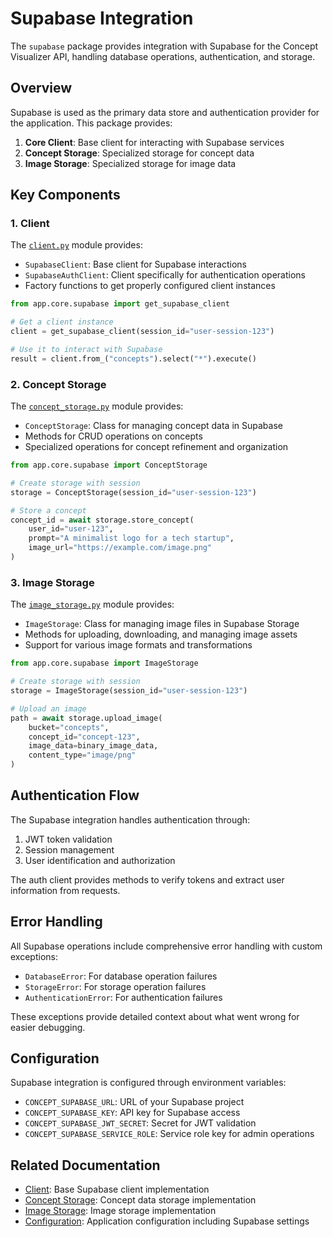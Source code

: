 # Supabase Integration

The `supabase` package provides integration with Supabase for the Concept Visualizer API, handling database operations, authentication, and storage.

## Overview

Supabase is used as the primary data store and authentication provider for the application. This package provides:

1. **Core Client**: Base client for interacting with Supabase services
2. **Concept Storage**: Specialized storage for concept data
3. **Image Storage**: Specialized storage for image data

## Key Components

### 1. Client

The [`client.py`](client.md) module provides:

- `SupabaseClient`: Base client for Supabase interactions
- `SupabaseAuthClient`: Client specifically for authentication operations
- Factory functions to get properly configured client instances

```python
from app.core.supabase import get_supabase_client

# Get a client instance
client = get_supabase_client(session_id="user-session-123")

# Use it to interact with Supabase
result = client.from_("concepts").select("*").execute()
```

### 2. Concept Storage

The [`concept_storage.py`](concept_storage.md) module provides:

- `ConceptStorage`: Class for managing concept data in Supabase
- Methods for CRUD operations on concepts
- Specialized operations for concept refinement and organization

```python
from app.core.supabase import ConceptStorage

# Create storage with session
storage = ConceptStorage(session_id="user-session-123")

# Store a concept
concept_id = await storage.store_concept(
    user_id="user-123",
    prompt="A minimalist logo for a tech startup",
    image_url="https://example.com/image.png"
)
```

### 3. Image Storage

The [`image_storage.py`](image_storage.md) module provides:

- `ImageStorage`: Class for managing image files in Supabase Storage
- Methods for uploading, downloading, and managing image assets
- Support for various image formats and transformations

```python
from app.core.supabase import ImageStorage

# Create storage with session
storage = ImageStorage(session_id="user-session-123")

# Upload an image
path = await storage.upload_image(
    bucket="concepts",
    concept_id="concept-123",
    image_data=binary_image_data,
    content_type="image/png"
)
```

## Authentication Flow

The Supabase integration handles authentication through:

1. JWT token validation
2. Session management
3. User identification and authorization

The auth client provides methods to verify tokens and extract user information from requests.

## Error Handling

All Supabase operations include comprehensive error handling with custom exceptions:

- `DatabaseError`: For database operation failures
- `StorageError`: For storage operation failures
- `AuthenticationError`: For authentication failures

These exceptions provide detailed context about what went wrong for easier debugging.

## Configuration

Supabase integration is configured through environment variables:

- `CONCEPT_SUPABASE_URL`: URL of your Supabase project
- `CONCEPT_SUPABASE_KEY`: API key for Supabase access
- `CONCEPT_SUPABASE_JWT_SECRET`: Secret for JWT validation
- `CONCEPT_SUPABASE_SERVICE_ROLE`: Service role key for admin operations

## Related Documentation

- [Client](client.md): Base Supabase client implementation
- [Concept Storage](concept_storage.md): Concept data storage implementation
- [Image Storage](image_storage.md): Image storage implementation
- [Configuration](../config.md): Application configuration including Supabase settings 